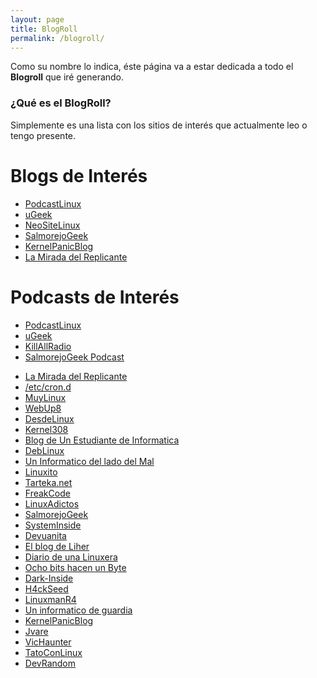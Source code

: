 ```yaml
---
layout: page
title: BlogRoll
permalink: /blogroll/
---
```


Como su nombre lo indica, éste página va a estar dedicada a todo el **Blogroll** que iré generando.

### ¿Qué es el BlogRoll?
Simplemente es una lista con los sitios de interés que actualmente leo o tengo presente.

# Blogs de Interés
* [PodcastLinux][1]
* [uGeek][2]
* [NeoSiteLinux][3]
* [SalmorejoGeek][4]
* [KernelPanicBlog][5]
* [La Mirada del Replicante][10]

[1]: https://podcastlinux.github.io
[2]: https://ugeek.github.io
[3]: https://www.neositelinux.com
[4]: https://www.salmorejogeek.com
[5]: https://kernelpanicblog.wordpress.com
[10]: http://lamiradadelreplicante.com

# Podcasts de Interés
* [PodcastLinux][6]
* [uGeek][7]
* [KillAllRadio][8]
* [SalmorejoGeek Podcast][9]

[6]: https://podcastlinux.github.io
[7]: https://ugeek.github.io
[8]: http://www.killallradio.tk
[9]: http://ar.ivoox.com/es/podcast-salmorejo-geek_sq_f1206500_1.html


<ul>
    <li><a href="http://lamiradadelreplicante.com/" target="_blank">La Mirada del Replicante</a></li>
    <li><a href="http://www.etccrond.es/" target="_blank">/etc/cron.d</a></li>
    <li><a href="http://www.muylinux.com/" target="_blank">MuyLinux</a></li>
    <li><a href="http://www.webupd8.org/" target="_blank">WebUp8</a></li>
    <li><a href="http://blog.desdelinux.net/" target="_blank">DesdeLinux</a></li>
    <li><a href="http://kernel308.blogspot.com/" target="_blank">Kernel308</a></li>
    <li><a href="http://unestudiantedeinformatica.blogspot.com.ar/" target="_blank">Blog de Un Estudiante de Informatica</a></li>
    <li><a href="http://deblinux.wordpress.com">DebLinux</a></li>
    <li><a href="http://www.elladodelmal.com/">Un Informatico del lado del Mal</a></li>
    <li><a href="http://www.linuxito.com">Linuxito</a></li>
    <li><a href="http://tarteka.net" target="_blank">Tarteka.net</a></li>
    <li><a href="http://freakcode.info/">FreakCode</a></li>
    <li><a href="http://www.linuxadictos.com/">LinuxAdictos</a></li>
    <li><a href="http://salmorejogeek.com/">SalmorejoGeek</a></li>
    <li><a href="http://www.systeminside.net/">SystemInside</a></li>
    <li><a href="http://devuanita.wordpress.com/" target="_blank">Devuanita</a></li>
    <li><a href="http://elblogdeliher.com" target="_blank">El blog de Liher</a></li>
    <li><a href="http://www.diariodeunalinuxera.com">Diario de una Linuxera</a></li>
    <li><a href="http://www.ochobitshacenunbyte.com/" target="_blank">Ocho bits hacen un Byte</a></li>
    <li><a href="http://ddark-inside.weebly.com/blog">Dark-Inside</a></li>
    <li><a href="http://h4ckseed.wordpress.com/">H4ckSeed</a></li>
    <li><a href="http://linuxmanr4.com/">LinuxmanR4</a></li>
    <li><a href="https://andalinux.wordpress.com/">Un informatico de guardia</a></li>
    <li><a href="https://kernelpanicblog.wordpress.com">KernelPanicBlog</a></li>
    <li><a href="http://jvare.com">Jvare</a></li>
    <li><a href="https://www.vichaunter.org/">VicHaunter</a></li>
    <li><a href="https://tatoconlinux.wordpress.com/">TatoConLinux</a></li>
    <li><a href="https://devrandomblog.wordpress.com">DevRandom</a></li>
</ul>
